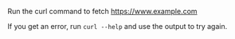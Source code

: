 Run the curl command to fetch https://www.example.com

If you get an error, run `curl --help` and use the output to try again.
